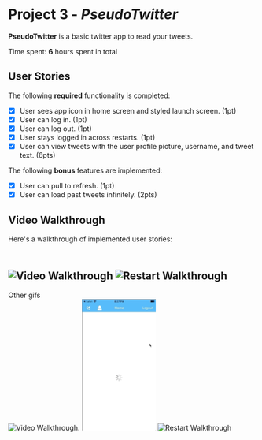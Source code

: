 # Project 3 - *PseudoTwitter*

**PseudoTwitter** is a basic twitter app to read your tweets.

Time spent: **6** hours spent in total

## User Stories

The following **required** functionality is completed:

- [x] User sees app icon in home screen and styled launch screen. (1pt)
- [x] User can log in. (1pt)
- [x] User can log out. (1pt)
- [x] User stays logged in across restarts. (1pt)
- [x] User can view tweets with the user profile picture, username, and tweet text. (6pts)

The following **bonus** features are implemented:

- [x] User can pull to refresh. (1pt)
- [x] User can load past tweets infinitely. (2pts)

## Video Walkthrough

Here's a walkthrough of implemented user stories:

<br><img src='https://github.com/EstherMax05/PseudoTwitter/blob/master/twitter_walkthrough.gif' title='Video Walkthrough' width='' alt='Video Walkthrough' />
       <img src='https://github.com/EstherMax05/PseudoTwitter/blob/master/twitter_across_restarts.gif' title='Restart Walkthrough' width='' alt='Restart Walkthrough' /><br>
--
Other gifs
<br><img src='https://github.com/EstherMax05/PseudoTwitter/blob/master/twitter_login_logout_basic.gif' title='Video Walkthrough' width='150' alt='Video Walkthrough' />.      <img src='https://github.com/EstherMax05/PseudoTwitter/blob/master/twitter_logout.gif' title='Logout Walkthrough' width='150' alt='Logout Walkthrough' />
       <img src='https://github.com/EstherMax05/PseudoTwitter/blob/master/twitter_across_restarts.gif' title='Restart Walkthrough' width='150' alt='Restart Walkthrough' /><br>

